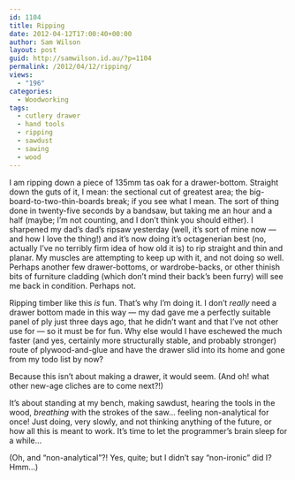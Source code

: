 ```yaml
---
id: 1104
title: Ripping
date: 2012-04-12T17:00:40+00:00
author: Sam Wilson
layout: post
guid: http://samwilson.id.au/?p=1104
permalink: /2012/04/12/ripping/
views:
  - "196"
categories:
  - Woodworking
tags:
  - cutlery drawer
  - hand tools
  - ripping
  - sawdust
  - sawing
  - wood
---
```

I am ripping down a piece of 135mm tas oak for a drawer-bottom. Straight down the guts of it, I mean: the sectional cut of greatest area; the big-board-to-two-thin-boards break; if you see what I mean. The sort of thing done in twenty-five seconds by a bandsaw, but taking me an hour and a half (maybe; I’m not counting, and I don’t think you should either). I sharpened my dad’s dad’s ripsaw yesterday (well, it’s sort of mine now — and how I love the thing!) and it’s now doing it’s octagenerian best (no, actually I’ve no terribly firm idea of how old it is) to rip straight and thin and planar. My muscles are attempting to keep up with it, and not doing so well. Perhaps another few drawer-bottoms, or wardrobe-backs, or other thinish bits of furniture cladding (which don’t mind their back’s been furry) will see me back in condition. Perhaps not.

Ripping timber like this _is_ fun. That’s why I’m doing it. I don’t _really_ need a drawer bottom made in this way — my dad gave me a perfectly suitable panel of ply just three days ago, that he didn’t want and that I’ve not other use for — so it must be for fun. Why else would I have eschewed the much faster (and yes, certainly more structurally stable, and probably stronger) route of plywood-and-glue and have the drawer slid into its home and gone from my todo list by now?

Because this isn’t about making a drawer, it would seem. (And oh! what other new-age cliches are to come next?!)

It’s about standing at my bench, making sawdust, hearing the tools in the wood, _breathing_ with the strokes of the saw… feeling non-analytical for once! Just doing, very slowly, and not thinking anything of the future, or how all this is meant to work. It’s time to let the programmer’s brain sleep for a while…

(Oh, and &#8220;non-analytical&#8221;?! Yes, quite; but I didn’t say &#8220;non-ironic&#8221; did I? Hmm…)